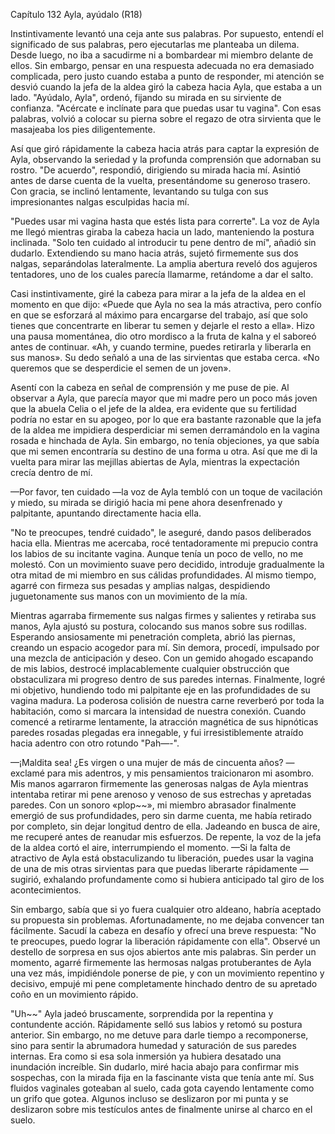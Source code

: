 
Capítulo 132 Ayla, ayúdalo (R18)

Instintivamente levantó una ceja ante sus palabras. Por supuesto, entendí el significado de sus palabras, pero ejecutarlas me planteaba un dilema. Desde luego, no iba a sacudirme ni a bombardear mi miembro delante de ellos. Sin embargo, pensar en una respuesta adecuada no era demasiado complicada, pero justo cuando estaba a punto de responder, mi atención se desvió cuando la jefa de la aldea giró la cabeza hacia Ayla, que estaba a un lado. "Ayúdalo, Ayla", ordenó, fijando su mirada en su sirviente de confianza. "Acércate e inclínate para que puedas usar tu vagina". Con esas palabras, volvió a colocar su pierna sobre el regazo de otra sirvienta que le masajeaba los pies diligentemente.

Así que giró rápidamente la cabeza hacia atrás para captar la expresión de Ayla, observando la seriedad y la profunda comprensión que adornaban su rostro. "De acuerdo", respondió, dirigiendo su mirada hacia mí. Asintió antes de darse cuenta de la vuelta, presentándome su generoso trasero. Con gracia, se inclinó lentamente, levantando su tulga con sus impresionantes nalgas esculpidas hacia mí.

"Puedes usar mi vagina hasta que estés lista para correrte". La voz de Ayla me llegó mientras giraba la cabeza hacia un lado, manteniendo la postura inclinada. "Solo ten cuidado al introducir tu pene dentro de mí", añadió sin dudarlo. Extendiendo su mano hacia atrás, sujetó firmemente sus dos nalgas, separándolas lateralmente. La amplia abertura reveló dos agujeros tentadores, uno de los cuales parecía llamarme, retándome a dar el salto.

Casi instintivamente, giré la cabeza para mirar a la jefa de la aldea en el momento en que dijo: «Puede que Ayla no sea la más atractiva, pero confío en que se esforzará al máximo para encargarse del trabajo, así que solo tienes que concentrarte en liberar tu semen y dejarle el resto a ella». Hizo una pausa momentánea, dio otro mordisco a la fruta de kalna y el saboreó antes de continuar. «Ah, y cuando termine, puedes retirarla y liberarla en sus manos». Su dedo señaló a una de las sirvientas que estaba cerca. «No queremos que se desperdicie el semen de un joven».

Asentí con la cabeza en señal de comprensión y me puse de pie. Al observar a Ayla, que parecía mayor que mi madre pero un poco más joven que la abuela Celia o el jefe de la aldea, era evidente que su fertilidad podría no estar en su apogeo, por lo que era bastante razonable que la jefa de la aldea me impidiera desperdiciar mi semen derramándolo en la vagina rosada e hinchada de Ayla. Sin embargo, no tenía objeciones, ya que sabía que mi semen encontraría su destino de una forma u otra. Así que me di la vuelta para mirar las mejillas abiertas de Ayla, mientras la expectación crecía dentro de mí.

—Por favor, ten cuidado —la voz de Ayla tembló con un toque de vacilación y miedo, su mirada se dirigió hacia mi pene ahora desenfrenado y palpitante, apuntando directamente hacia ella.

"No te preocupes, tendré cuidado", le aseguré, dando pasos deliberados hacia ella. Mientras me acercaba, rocé tentadoramente mi prepucio contra los labios de su incitante vagina. Aunque tenía un poco de vello, no me molestó. Con un movimiento suave pero decidido, introduje gradualmente la otra mitad de mi miembro en sus cálidas profundidades. Al mismo tiempo, agarré con firmeza sus pesadas y amplias nalgas, despidiendo juguetonamente sus manos con un movimiento de la mía.

Mientras agarraba firmemente sus nalgas firmes y salientes y retiraba sus manos, Ayla ajustó su postura, colocando sus manos sobre sus rodillas. Esperando ansiosamente mi penetración completa, abrió las piernas, creando un espacio acogedor para mí. Sin demora, procedí, impulsado por una mezcla de anticipación y deseo. Con un gemido ahogado escapando de mis labios, destrocé implacablemente cualquier obstrucción que obstaculizara mi progreso dentro de sus paredes internas. Finalmente, logré mi objetivo, hundiendo todo mi palpitante eje en las profundidades de su vagina madura. La poderosa colisión de nuestra carne reverberó por toda la habitación, como si marcara la intensidad de nuestra conexión. Cuando comencé a retirarme lentamente, la atracción magnética de sus hipnóticas paredes rosadas plegadas era innegable, y fui irresistiblemente atraído hacia adentro con otro rotundo "Pah—-".

—¡Maldita sea! ¿Es virgen o una mujer de más de cincuenta años? —exclamé para mis adentros, y mis pensamientos traicionaron mi asombro. Mis manos agarraron firmemente las generosas nalgas de Ayla mientras intentaba retirar mi pene arenoso y venoso de sus estrechas y apretadas paredes. Con un sonoro «plop~~», mi miembro abrasador finalmente emergió de sus profundidades, pero sin darme cuenta, me había retirado por completo, sin dejar longitud dentro de ella. Jadeando en busca de aire, me recuperé antes de reanudar mis esfuerzos. De repente, la voz de la jefa de la aldea cortó el aire, interrumpiendo el momento. —Si la falta de atractivo de Ayla está obstaculizando tu liberación, puedes usar la vagina de una de mis otras sirvientas para que puedas liberarte rápidamente —sugirió, exhalando profundamente como si hubiera anticipado tal giro de los acontecimientos.

Sin embargo, sabía que si yo fuera cualquier otro aldeano, habría aceptado su propuesta sin problemas. Afortunadamente, no me dejaba convencer tan fácilmente. Sacudí la cabeza en desafío y ofrecí una breve respuesta: "No te preocupes, puedo lograr la liberación rápidamente con ella". Observé un destello de sorpresa en sus ojos abiertos ante mis palabras. Sin perder un momento, agarré firmemente las hermosas nalgas protuberantes de Ayla una vez más, impidiéndole ponerse de pie, y con un movimiento repentino y decisivo, empujé mi pene completamente hinchado dentro de su apretado coño en un movimiento rápido.

"Uh~~" Ayla jadeó bruscamente, sorprendida por la repentina y contundente acción. Rápidamente selló sus labios y retomó su postura anterior. Sin embargo, no me detuve para darle tiempo a recomponerse, sino para sentir la abrumadora humedad y saturación de sus paredes internas. Era como si esa sola inmersión ya hubiera desatado una inundación increíble. Sin dudarlo, miré hacia abajo para confirmar mis sospechas, con la mirada fija en la fascinante vista que tenía ante mí. Sus fluidos vaginales goteaban al suelo, cada gota cayendo lentamente como un grifo que gotea. Algunos incluso se deslizaron por mi punta y se deslizaron sobre mis testículos antes de finalmente unirse al charco en el suelo.